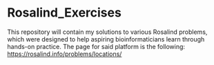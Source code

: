 # Rosalind_Exercises
This repository will contain my solutions to various Rosalind problems, which were designed to help aspiring bioinformaticians learn through hands-on practice. The page for said platform is the following: https://rosalind.info/problems/locations/
